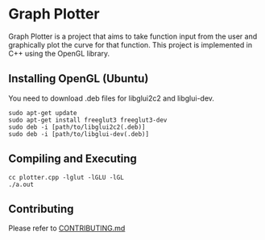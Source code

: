 # Graph Plotter
Graph Plotter is a project that aims to take function input from the user and graphically plot the curve for that function. This project is implemented in C++ using the OpenGL library.
## Installing OpenGL (Ubuntu)
You need to download .deb files for libglui2c2 and libglui-dev.
```shell
sudo apt-get update
sudo apt-get install freeglut3 freeglut3-dev
sudo deb -i [path/to/libglui2c2(.deb)]
sudo deb -i [path/to/libglui-dev(.deb)]
```
## Compiling and Executing
```shell
cc plotter.cpp -lglut -lGLU -lGL
./a.out
```
## Contributing
Please refer to [CONTRIBUTING.md](https://github.com/utkarsh23/Graph-Plotter/blob/master/CONTRIBUTING.md)
